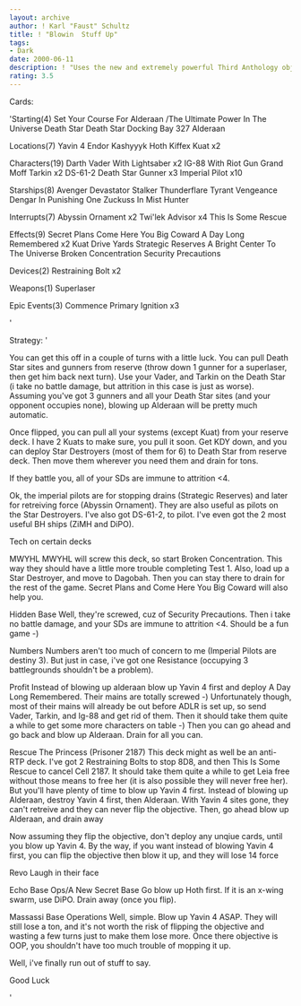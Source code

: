 ```yaml
---
layout: archive
author: ! Karl "Faust" Schultz
title: ! "Blowin  Stuff Up"
tags:
- Dark
date: 2000-06-11
description: ! "Uses the new and extremely powerful Third Anthology objective."
rating: 3.5
---
```

Cards: 

'Starting(4)
Set Your Course For Alderaan /The Ultimate Power In The Universe
Death Star
Death Star Docking Bay 327
Alderaan

Locations(7)
Yavin 4
Endor
Kashyyyk
Hoth
Kiffex
Kuat x2

Characters(19)
Darth Vader With Lightsaber x2
IG-88 With Riot Gun
Grand Moff Tarkin x2
DS-61-2
Death Star Gunner x3
Imperial Pilot x10

Starships(8)
Avenger
Devastator
Stalker
Thunderflare
Tyrant
Vengeance
Dengar In Punishing One
Zuckuss In Mist Hunter

Interrupts(7)
Abyssin Ornament x2
Twi'lek Advisor x4
This Is Some Rescue

Effects(9)
Secret Plans
Come Here You Big Coward
A Day Long Remembered x2
Kuat Drive Yards
Strategic Reserves
A Bright Center To The Universe
Broken Concentration
Security Precautions

Devices(2)
Restraining Bolt x2

Weapons(1)
Superlaser

Epic Events(3)
Commence Primary Ignition x3


'

Strategy: '

You can get this off in a couple of turns with a little luck.  You can pull Death Star sites and gunners from reserve (throw down 1 gunner for a superlaser, then get him back next turn).	Use your Vader, and Tarkin on the Death Star (i take no battle damage, but attrition in this case is just as worse).  Assuming you've got 3 gunners and all your Death Star sites (and your opponent occupies none), blowing up Alderaan will be pretty much automatic.

Once flipped, you can pull all your systems (except Kuat) from your reserve deck.  I have 2 Kuats to make sure, you pull it soon.  Get KDY down, and you can deploy Star Destroyers (most of them for 6) to Death Star from reserve deck.  Then move them wherever you need them and drain for tons.

If they battle you, all of your SDs are immune to attrition <4.

Ok, the imperial pilots are for stopping drains (Strategic Reserves) and later for retreiving force (Abyssin Ornament).  They are also useful as pilots on the Star Destroyers.  I've also got DS-61-2,  to pilot.  I've even got the 2 most useful BH ships (ZiMH and DiPO).

Tech on certain decks

MWYHL
MWYHL will screw this deck, so start Broken Concentration.  This way they should have a little more trouble completing Test 1.	Also, load up a Star Destroyer, and move to Dagobah.  Then you can stay there to drain for the rest of the game.  Secret Plans and Come Here You Big Coward will also help you.

Hidden Base
Well, they're screwed, cuz of Security Precautions.  Then i take no battle damage, and your SDs are immune to attrition <4.  Should be a fun game -)

Numbers
Numbers aren't too much of concern to me (Imperial Pilots are destiny 3).  But just in case, i've got one Resistance (occupying 3 battlegrounds shouldn't be a problem).

Profit
Instead of blowing up alderaan blow up Yavin 4 first and deploy A Day Long Remembered.	Their mains are totally screwed -)  Unfortunately though, most of their mains will already be out before ADLR is set up, so send Vader, Tarkin, and Ig-88 and get rid of them.  Then it should take them quite a while to get some more characters on table -) Then you can go ahead and go back and blow up Alderaan.  Drain for all you can.

Rescue The Princess (Prisoner 2187)
This deck might as well be an anti-RTP deck.  I've got 2 Restraining Bolts to stop 8D8, and then This Is Some Rescue to cancel Cell 2187.  It should take them quite a while to get Leia free without those means to free her (it is also possible they will never free her).  But you'll have plenty of time to blow up Yavin 4 first.  Instead of blowing up Alderaan, destroy Yavin 4 first, then Alderaan.  With Yavin 4 sites gone, they can't retreive and they can never flip the objective.  Then, go ahead blow up Alderaan, and drain away

Now assuming they flip the objective, don't deploy any unqiue cards, until you blow up Yavin 4.  By the way, if you want instead of blowing Yavin 4 first, you can flip the objective then blow it up, and they will lose 14 force

Revo
Laugh in their face

Echo Base Ops/A New Secret Base
Go blow up Hoth first.	If it is an x-wing swarm, use DiPO.  Drain away (once you flip).

Massassi Base Operations
Well, simple. Blow up Yavin 4 ASAP.  They will still lose a ton, and it's not worth the risk of flipping the objective and wasting a few turns just to make them lose more.  Once there objective is OOP, you shouldn't have too much trouble of mopping it up.

Well, i've finally run out of stuff to say.

Good Luck


'